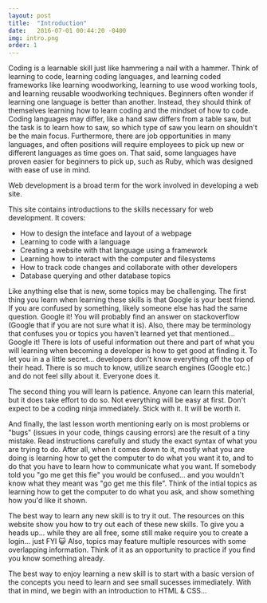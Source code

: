 ```yaml
---
layout: post
title:  "Introduction"
date:   2016-07-01 00:44:20 -0400
img: intro.png
order: 1
---
```

Coding is a learnable skill just like hammering a nail with a hammer. Think of learning to code, learning coding languages, and learning coded frameworks like learning woodworking, learning to use wood working tools, and learning reusable woodworking techniques. Beginners often wonder if learning one language is better than another. Instead, they should think of themselves learning how to learn coding and the mindset of how to code. Coding languages may differ, like a hand saw differs from a table saw, but the task is to learn how to saw, so which type of saw you learn on shouldn't be the main focus. Furthermore, there are job opportunities in many languages, and often positions will require employees to pick up new or different languages as time goes on. That said, some languages have proven easier for beginners to pick up, such as Ruby, which was designed with ease of use in mind.

Web development is a broad term for the work involved in developing a web site. 

This site contains introductions to the skills necessary for web development. It covers:
<ul>
	<li>How to design the inteface and layout of a webpage </li>
	<li>Learning to code with a language</li>
	<li>Creating a website with that language using a framework</li> 
	<li>Learning how to interact with the computer and filesystems</li>
	<li>How to track code changes and collaborate with other developers</li>
	<li>Database querying and other database topics</li>
</ul>

Like anything else that is new, some topics may be challenging. The first thing you learn when learning these skills is that Google is your best friend. If you are confused by something, likely someone else has had the same question. Google it! You will probably find an answer on stackoverflow (Google that if you are not sure what it is). Also, there may be terminology that confuses you or topics you haven't learned yet that mentioned... Google it! There is lots of useful information out there and part of what you will learning when becoming a developer is how to get good at finding it. To let you in a a little secret... developers don't know everything off the top of their head. There is so much to know, utilize search engines (Google etc.) and do not feel silly about it. Everyone does it.

The second thing you will learn is patience. Anyone can learn this material, but it does take effort to do so. Not everything will be easy at first. Don't expect to be a coding ninja immediately. Stick with it. It will be worth it.

 And finally, the last lesson worth mentioning early on is most problems or "bugs" (issues in your code, things causing errors) are the result of a tiny mistake. Read instructions carefully and study the exact syntax of what you are trying to do. After all, when it comes down to it, mostly what you are doing is learning how to get the computer to do what you want it to, and to do that you have to learn how to communicate what you want. If somebody told you "go me get this fie" you would be confused... and you wouldn't know what they meant was "go get me this file". Think of the intial topics as learning how to get the computer to do what you ask, and show something how you'd like it shown.

The best way to learn any new skill is to try it out. The resources on this website show you how to try out each of these new skills. To give you a heads up... while they are all free, some still make require you to create a login... just FYI 😺 Also, topics may feature multiple resources with some overlapping information. Think of it as an opportunity to practice if you find you know something already.

The best way to enjoy learning a new skill is to start with a basic version of the concepts you need to learn and see small sucesses immediately. With that in mind, we begin with an introduction to HTML & CSS...

